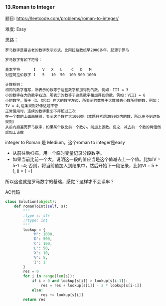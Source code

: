 ### 13.Roman to Integer



题目:
<https://leetcode.com/problems/roman-to-integer/>

难度:
Easy

思路：


```        
罗马数字是最古老的数字表示方式，比阿拉伯数组早2000多年，起源于罗马

罗马数字有如下符号：

基本字符	  I	  V	  X	  L	   C   D   M
对应阿拉伯数字	1	5	10	50	100	500	1000

计数规则：
相同的数字连写，所表示的数等于这些数字相加得到的数，例如：III = 3
小的数字在大的数字右边，所表示的数等于这些数字相加得到的数，例如：VIII = 8
小的数字，限于（I、X和C）在大的数字左边，所表示的数等于大数减去小数所得的数，例如：IV = 4,这条规则好像这题不管
正常使用时，连续的数字重复不得超过三次
在一个数的上面画横线，表示这个数扩大1000倍（本题只考虑3999以内的数，所以用不到这条规则）
从前向后遍历罗马数字，如果某个数比前一个数小，则加上该数。反之，减去前一个数的两倍然后加上该数
```



integer to Roman 是 Medium，这个roman to integer是easy


-  从前往后扫描，用一个临时变量记录分段数字。
-  如果当前比前一个大，说明这一段的值应当是这个值减去上一个值。比如IV = 5-1 =4; 否则，将当前值加入到结果中，然后开始下一段记录，比如VI = 5 + 1, II = 1 +1


所以这也就是罗马数字的基础，感觉？这样才不会读串？



AC代码

```python
class Solution(object):
    def romanToInt(self, s):
        """
        :type s: str
        :rtype: int
        """
        lookup = {
            'M': 1000,
            'D': 500,
            'C': 100,
            'L': 50,
            'X': 10,
            'V': 5,
            'I': 1
        }
        res = 0
        for i in range(len(s)):
            if i > 0 and lookup[s[i]] > lookup[s[i-1]]:
                res = res + lookup[s[i]] - 2 * lookup[s[i-1]]
            else:
                res += lookup[s[i]]
        return res
```

